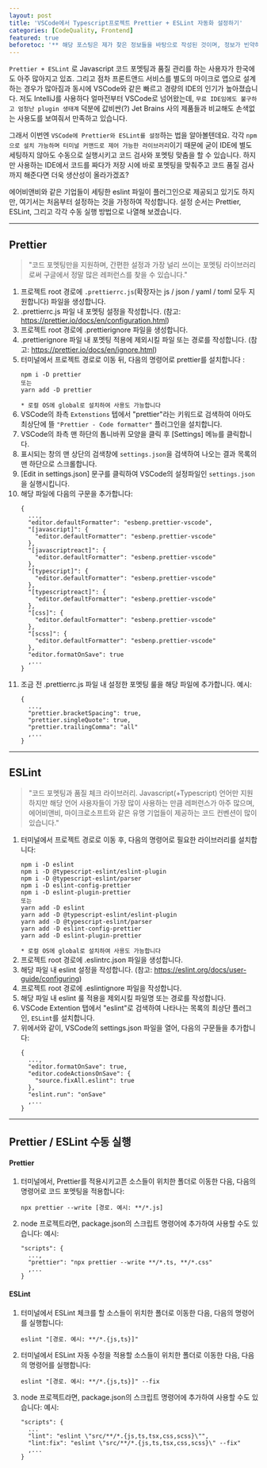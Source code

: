 ```yaml
---
layout: post
title: 'VSCode에서 Typescript프로젝트 Prettier + ESLint 자동화 설정하기'
categories: [CodeQuality, Frontend]
featured: true
beforetoc: '** 해당 포스팅은 제가 찾은 정보들을 바탕으로 작성된 것이며, 정보가 빈약하거나 오류가 있을 수 있습니다. 댓글로 지적 & 수정요청 해주시면 너무나 감사하겠습니다!'
---
```


`Prettier + ESLint` 로 Javascript 코드 포멧팅과 품질 관리를 하는 사용자가 한국에도 아주 많아지고 있죠. 그리고 점차 프론트앤드 서비스를 별도의 마이크로 앱으로 설계하는 경우가 많아짐과 동시에 VSCode와 같은 빠르고 경량의 IDE의 인기가 높아졌습니다. 저도 IntelliJ를 사용하다 얼마전부터 VSCode로 넘어왔는데, `무료 IDE임에도 불구하고 엄청난 plugin 생태계` 덕분에 값비싼(?) Jet Brains 사의 제품들과 비교해도 손색없는 사용도를 보여줘서 만족하고 있습니다.

그래서 이번엔 `VSCode에 Prettier와 ESLint를 설정`하는 법을 알아볼텐데요. 각각 `npm으로 설치 가능하며 터미널 커맨드로 제어 가능한 라이브러리`이기 때문에 굳이 IDE에 별도 세팅하지 않아도 수동으로 실행시키고 코드 검사와 포멧팅 맞춤을 할 수 있습니다. 하지만 사용하는 IDE에서 코드를 짜다가 저장 시에 바로 포멧팅을 맞춰주고 코드 품질 검사까지 해준다면 더욱 생산성이 올라가겠죠?

에어비앤비와 같은 기업들이 세팅한 eslint 파일이 플러그인으로 제공되고 있기도 하지만, 여기서는 처음부터 설정하는 것을 가정하여 작성합니다. 설정 순서는 Prettier, ESLint, 그리고 각각 수동 실행 방법으로 나열해 보겠습니다.

---

## Prettier

> "코드 포멧팅만을 지원하며, 간편한 설정과 가장 널리 쓰이는 포멧팅 라이브러리로써 구글에서 정말 많은 레퍼런스를 찾을 수 있습니다."

1. 프로젝트 root 경로에 `.prettierrc.js`(확장자는 js / json / yaml / toml 모두 지원합니다) 파일을 생성합니다.
1. .prettierrc.js 파일 내 포멧팅 설정을 작성합니다. (참고: https://prettier.io/docs/en/configuration.html)
1. 프로젝트 root 경로에 .prettierignore 파일을 생성합니다.
1. .prettierignore 파일 내 포멧팅 적용에 제외시킬 파일 또는 경로를 작성합니다. (참고: https://prettier.io/docs/en/ignore.html)
1. 터미널에서 프로젝트 경로로 이동 뒤, 다음의 명령어로 prettier를 설치합니다 :
   ```
   npm i -D prettier
   또는
   yarn add -D prettier
   ```
   `* 로컬 OS에 global로 설치하여 사용도 가능합니다`
1. VSCode의 좌측 `Extenstions` 텝에서 "prettier"라는 키워드로 검색하여 아마도 최상단에 뜰 `"Prettier - Code formatter"` 플러그인을 설치합니다.
1. VSCode의 좌측 맨 하단의 톱니바퀴 모양을 클릭 후 [Settings] 메뉴를 클릭합니다.
1. 표시되는 창의 맨 상단의 검색창에 `settings.json`을 검색하여 나오는 결과 목록의 맨 하단으로 스크롤합니다.
1. [Edit in settings.json] 문구를 클릭하여 VSCode의 설정파일인 `settings.json`을 실행시킵니다.
1. 해당 파일에 다음의 구문을 추가합니다:
   ```
   {
     ...,
     "editor.defaultFormatter": "esbenp.prettier-vscode",
     "[javascript]": {
       "editor.defaultFormatter": "esbenp.prettier-vscode"
     },
     "[javascriptreact]": {
       "editor.defaultFormatter": "esbenp.prettier-vscode"
     },
     "[typescript]": {
       "editor.defaultFormatter": "esbenp.prettier-vscode"
     },
     "[typescriptreact]": {
       "editor.defaultFormatter": "esbenp.prettier-vscode"
     },
     "[css]": {
       "editor.defaultFormatter": "esbenp.prettier-vscode"
     },
     "[scss]": {
       "editor.defaultFormatter": "esbenp.prettier-vscode"
     },
     "editor.formatOnSave": true
     ,...
   }
   ```
1. 조금 전 .prettierrc.js 파일 내 설정한 포멧팅 룰을 해당 파일에 추가합니다. 예시:
   ```
   {
     ...,
     "prettier.bracketSpacing": true,
     "prettier.singleQuote": true,
     "prettier.trailingComma": "all"
     ,...
   }
   ```

---

## ESLint

> "코드 포멧팅과 품질 체크 라이브러리. Javascript(+Typescript) 언어만 지원하지만 해당 언어 사용자들이 가장 많이 사용하는 만큼 레퍼런스가 아주 많으며, 에어비앤비, 마이크로소프트와 같은 유명 기업들이 제공하는 코드 컨벤션이 많이 있습니다."

1. 터미널에서 프로젝트 경로로 이동 후, 다음의 명령어로 필요한 라이브러리를 설치합니다:
   ```
   npm i -D eslint
   npm i -D @typescript-eslint/eslint-plugin
   npm i -D @typescript-eslint/parser
   npm i -D eslint-config-prettier
   npm i -D eslint-plugin-prettier
   또는
   yarn add -D eslint
   yarn add -D @typescript-eslint/eslint-plugin
   yarn add -D @typescript-eslint/parser
   yarn add -D eslint-config-prettier
   yarn add -D eslint-plugin-prettier
   ```
   `* 로컬 OS에 global로 설치하여 사용도 가능합니다`
1. 프로젝트 root 경로에 .eslintrc.json 파일을 생성합니다.
1. 해당 파일 내 eslint 설정을 작성합니다. (참고: https://eslint.org/docs/user-guide/configuring)
1. 프로젝트 root 경로에 .eslintignore 파일을 작성합니다.
1. 해당 파일 내 eslint 룰 적용을 제외시킬 파일명 또는 경로를 작성합니다.
1. VSCode Extention 탭에서 "eslint"로 검색하여 나타나는 목록의 최상단 플러그인, `ESLint`를 설치합니다.
1. 위에서와 같이, VSCode의 settings.json 파일을 열어, 다음의 구문들을 추가합니다:
   ```
   {
     ...,
     "editor.formatOnSave": true,
     "editor.codeActionsOnSave": {
       "source.fixAll.eslint": true
     },
     "eslint.run": "onSave"
     ,...
   }
   ```

---

## Prettier / ESLint 수동 실행

#### Prettier

1. 터미널에서, Prettier를 적용시키고픈 소스들이 위치한 폴더로 이동한 다음, 다음의 명령어로 코드 포멧팅을 적용합니다:
   ```
   npx prettier --write [경로. 예시: **/*.js]
   ```
1. node 프로젝트라면, package.json의 스크립트 명령어에 추가하여 사용할 수도 있습니다: 예시:
   ```
   "scripts": {
     ...,
     "prettier": "npx prettier --write **/*.ts, **/*.css"
     ,...
   }
   ```

#### ESLint

1. 터미널에서 ESLint 체크를 할 소스들이 위치한 폴더로 이동한 다음, 다음의 명령어를 실행합니다:
   ```
   eslint "[경로. 예시: **/*.{js,ts}]"
   ```
1. 터미널에서 ESLint 자동 수정을 적용할 소스들이 위치한 폴더로 이동한 다음, 다음의 명령어를 실행합니다:
   ```
   eslint "[경로. 예시: **/*.{js,ts}]" --fix
   ```
1. node 프로젝트라면, package.json의 스크립트 명령어에 추가하여 사용할 수도 있습니다: 예시:
   ```
   "scripts": {
     ...
     "lint": "eslint \"src/**/*.{js,ts,tsx,css,scss}\"",
     "lint:fix": "eslint \"src/**/*.{js,ts,tsx,css,scss}\" --fix"
     ,...
   }
   ```
